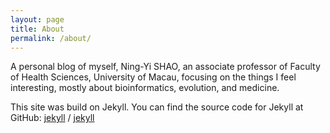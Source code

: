 ```yaml
---
layout: page
title: About
permalink: /about/
---
```


A personal blog of myself, Ning-Yi SHAO, an associate professor of Faculty of Health Sciences, University of Macau, focusing on the things I feel interesting, mostly about
bioinformatics, evolution, and medicine.

This site was build on Jekyll.
You can find the source code for Jekyll at GitHub:
[jekyll][jekyll-organization] /
[jekyll](https://github.com/jekyll/jekyll)


[jekyll-organization]: https://github.com/jekyll
